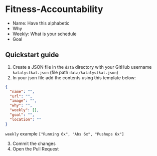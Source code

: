 # Fitness-Accountability

- Name: Have this alphabetic
- Why
- Weekly: What is your schedule
- Goal

## Quickstart guide

1. Create a JSON file in the `data` directory with your GitHub username `katalystkat.json` (file path `data/katalystkat.json`)
2. In your json file add the contents using this template below:

```json
{
  "name": "",
  "url": "",
  "image": "",
  "why": "",
  "weekly": [],
  "goal": "",
  "location": ""
}
```

`weekly` example `["Running 6x", "Abs 6x", "Pushups 6x"]`

3. Commit the changes
4. Open the Pull Request
